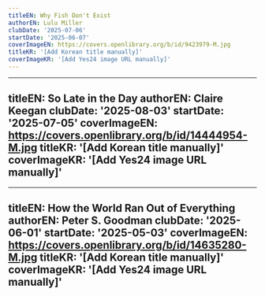 ```yaml
---
titleEN: Why Fish Don't Exist
authorEN: Lulu Miller
clubDate: '2025-07-06'
startDate: '2025-06-07'
coverImageEN: https://covers.openlibrary.org/b/id/9423979-M.jpg
titleKR: '[Add Korean title manually]'
coverImageKR: '[Add Yes24 image URL manually]'
---
```


---
titleEN: So Late in the Day
authorEN: Claire Keegan
clubDate: '2025-08-03'
startDate: '2025-07-05'
coverImageEN: https://covers.openlibrary.org/b/id/14444954-M.jpg
titleKR: '[Add Korean title manually]'
coverImageKR: '[Add Yes24 image URL manually]'
---

---
titleEN: How the World Ran Out of Everything
authorEN: Peter S. Goodman
clubDate: '2025-06-01'
startDate: '2025-05-03'
coverImageEN: https://covers.openlibrary.org/b/id/14635280-M.jpg
titleKR: '[Add Korean title manually]'
coverImageKR: '[Add Yes24 image URL manually]'
---
